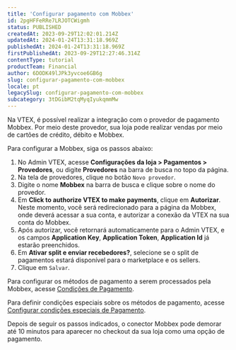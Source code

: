 ```yaml
---
title: 'Configurar pagamento com Mobbex'
id: 2pgHFFeRRe7LRJOTCWigmh
status: PUBLISHED
createdAt: 2023-09-29T12:02:01.214Z
updatedAt: 2024-01-24T13:31:18.969Z
publishedAt: 2024-01-24T13:31:18.969Z
firstPublishedAt: 2023-09-29T12:27:46.314Z
contentType: tutorial
productTeam: Financial
author: 6DODK49lJPk3yvcoe6GB6g
slug: configurar-pagamento-com-mobbex
locale: pt
legacySlug: configurar-pagamento-com-mobbex
subcategory: 3tDGibM2tqMyqIyukqmmMw
---
```


Na VTEX, é possível realizar a integração com o provedor de pagamento Mobbex. Por meio deste provedor, sua loja pode realizar vendas por meio de cartões de crédito, débito e Mobbex.

Para configurar a Mobbex, siga os passos abaixo:

1. No Admin VTEX, acesse __Configurações da loja > Pagamentos > Provedores__, ou digite __Provedores__ na barra de busca no topo da página.
2. Na tela de provedores, clique no botão `Novo provedor`.
3. Digite o nome __Mobbex__ na barra de busca e clique sobre o nome do provedor.
4. Em __Click to authorize VTEX to make payments__, clique em __Autorizar__. Neste momento, você será redirecionado para a página da Mobbex, onde deverá acessar a sua conta, e autorizar a conexão da VTEX na sua conta do Mobbex.
5. Após autorizar, você retornará automaticamente para o Admin VTEX, e os campos __Application Key__, __Application Token__, __Application Id__ já estarão preenchidos.
6. Em __Ativar split e enviar recebedores?__, selecione se o split de pagamentos estará disponível para o marketplace e os sellers.
7. Clique em `Salvar`.

Para configurar os métodos de pagamento a serem processados pela Mobbex, acesse [Condições de Pagamento](https://help.vtex.com/pt/tutorial/condicoes-de-pagamento). 

Para definir condições especiais sobre os métodos de pagamento, acesse [Configurar condições especiais de Pagamento](https://help.vtex.com/pt/tutorial/condicoes-especiais--tutorials_456#).

Depois de seguir os passos indicados, o conector Mobbex pode demorar até 10 minutos para aparecer no checkout da sua loja como uma opção de pagamento. 
